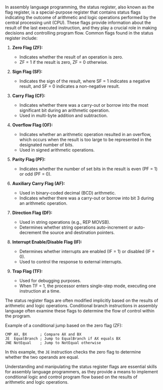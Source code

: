In assembly language programming, the status register, also known as the flag register, is a special-purpose register that contains status flags indicating the outcome of arithmetic and logic operations performed by the central processing unit (CPU). These flags provide information about the result of the last executed instruction, and they play a crucial role in making decisions and controlling program flow. Common flags found in the status register include:

1. **Zero Flag (ZF):**
   - Indicates whether the result of an operation is zero.
   - ZF = 1 if the result is zero, ZF = 0 otherwise.

2. **Sign Flag (SF):**
   - Indicates the sign of the result, where SF = 1 indicates a negative result, and SF = 0 indicates a non-negative result.

3. **Carry Flag (CF):**
   - Indicates whether there was a carry-out or borrow into the most significant bit during an arithmetic operation.
   - Used in multi-byte addition and subtraction.

4. **Overflow Flag (OF):**
   - Indicates whether an arithmetic operation resulted in an overflow, which occurs when the result is too large to be represented in the designated number of bits.
   - Used in signed arithmetic operations.

5. **Parity Flag (PF):**
   - Indicates whether the number of set bits in the result is even (PF = 1) or odd (PF = 0).

6. **Auxiliary Carry Flag (AF):**
   - Used in binary-coded decimal (BCD) arithmetic.
   - Indicates whether there was a carry-out or borrow into bit 3 during an arithmetic operation.

7. **Direction Flag (DF):**
   - Used in string operations (e.g., REP MOVSB).
   - Determines whether string operations auto-increment or auto-decrement the source and destination pointers.

8. **Interrupt Enable/Disable Flag (IF):**
   - Determines whether interrupts are enabled (IF = 1) or disabled (IF = 0).
   - Used to control the response to external interrupts.

9. **Trap Flag (TF):**
   - Used for debugging purposes.
   - When TF = 1, the processor enters single-step mode, executing one instruction at a time.

The status register flags are often modified implicitly based on the results of arithmetic and logic operations. Conditional branch instructions in assembly language often examine these flags to determine the flow of control within the program.

Example of a conditional jump based on the zero flag (ZF):

```assembly
CMP AX, BX      ; Compare AX and BX
JE  EqualBranch ; Jump to EqualBranch if AX equals BX
JNE NotEqual    ; Jump to NotEqual otherwise
```

In this example, the `JE` instruction checks the zero flag to determine whether the two operands are equal.

Understanding and manipulating the status register flags are essential skills for assembly language programmers, as they provide a means to implement conditional logic and control program flow based on the results of arithmetic and logic operations.
